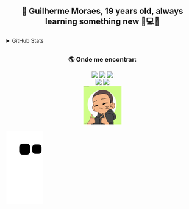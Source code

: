 ## <p align='center'>👋 Guilherme Moraes, 19 years old, always learning something new 💜💻💬</p>

<details>
  <summary> GitHub Stats</summary>
<div align="center">
  <picture >
    <source
      srcset="https://github-readme-stats-git-master-guilhermemoraes1.vercel.app/api?username=guilhermemoraes1&show_icons=true&theme=ocean_dark&rank_icon=github&hide=contribs"
      media="(prefers-color-scheme: dark)"
    />
    <source
      srcset="https://github-readme-stats-git-master-guilhermemoraes1.vercel.app/api?username=guilhermemoraes1&show_icons=true&theme=buefy&icon_color=41b883&rank_icon=github"
      media="(prefers-color-scheme: light), (prefers-color-scheme: no-preference)"
    />
    <img src="github-readme-stats-git-master-guilhermemoraes1.vercel.app/api?username=guilhermemoraes1&show_icons=true&theme=ocean_dark&rank_icon=github" />
  </picture>
</div>
<!-- Excluding the html-css repositorie -->
<div align="center">
  <picture >
    <source
      srcset="https://github-readme-stats-git-master-guilhermemoraes1.vercel.app/api/top-langs/?username=guilhermemoraes1&exclude_repo=html-css&layout=compact&show_icons=true&theme=ocean_dark"
      media="(prefers-color-scheme: dark)"
    />
    <source
      srcset="https://github-readme-stats-git-master-guilhermemoraes1.vercel.app/api/top-langs/?username=guilhermemoraes1&exclude_repo=repo1&theme=buefy&layout=compact&show_icons=true"
      media="(prefers-color-scheme: light), (prefers-color-scheme: no-preference)"
    />
    <img src="https://github-readme-stats-git-master-guilhermemoraes1.app/api/top-langs/?username=guilhermemoraes1&exclude_repo=repo1&layout=compact&show_icons=true&theme=ocean_dark" width="400px" />
  </picture>
</div>
<div align="center">
  <picture >
    <source
      srcset="https://github-readme-streak-stats.herokuapp.com/?user=guilhermemoraes1&theme=ocean_dark&hide_border=false"
      media="(prefers-color-scheme: dark)"
    />
    <source
      srcset="https://github-readme-streak-stats.herokuapp.com/?user=guilhermemoraes1&theme=buefy&hide_border=false&currStreakNum=41B883&currStreakLabel=41B883"
      media="(prefers-color-scheme: light), (prefers-color-scheme: no-preference)"
    />
    <img src="https://github-readme-streak-stats.herokuapp.com/?user=guilhermemoraes1&theme=ocean_dark&hide_border=false" />
  </picture>
  <br>
  <small align="center">If the three images do not appear, please refresh the page 😉</small>
</div>
</details>


  ##
  
### <p align='center'> 🌎 Onde me encontrar:</p>
<div align='center'>
  <a  href="https://twitter.com/guilhermemorae_" target="_blank"><img src="https://img.shields.io/badge/-Twitter-%231DA1F2?style=for-the-badge&logo=twitter&logoColor=white" target="_blank"></a>
  <a href="https://instagram.com/gui_lherme_moraes" target="_blank"><img src="https://img.shields.io/badge/-Instagram-%23E4405F?style=for-the-badge&logo=instagram&logoColor=white" target="_blank"></a>
  <a href = "mailto:liraguilhermemorais@gmail.com"><img src="https://img.shields.io/badge/-Gmail-%23333?style=for-the-badge&logo=gmail&logoColor=white" target="_blank"></a>
</div>
<div align='center'>
  <img src="https://img.shields.io/freecodecamp/points/guilhermemoraes?label=freeCodeCamp&logo=freecodecamp&style=for-the-badge" />
  <a href=""><img src="https://komarev.com/ghpvc/?username=guilhermemoraes1&style=for-the-badge&logo=github&color=blueviolet" target="_blank"></a>
</div>
<div align='center'><img alt="my-gif" height="100" width="100" src="https://github.com/guilhermemoraes1/guilhermemoraes1/blob/main/img/7pgdtp.gif"></div>

![snake animation](https://github.com/guilhermemoraes1/guilhermemoraes1/blob/output/github-contribution-grid-snake.svg)

<!--
Beecrowd
  <a href="https://www.beecrowd.com" target="_blank"><img src="https://img.shields.io/badge/-BeeCrowd-%23FF0000?style=for-the-badge&logo=beecrowd&logoColor=white" alt="BeeCrowd"></a>
LinkedIn
  <a href="https://www.linkedin.com/in/" target="_blank"><img src="https://img.shields.io/badge/-LinkedIn-%230077B5?style=for-the-badge&logo=linkedin&logoColor=white" target="_blank"></a>
-->
